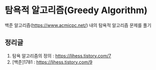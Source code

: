 # 탐욕적 알고리즘(Greedy Algorithm)

백준 알고리즘(https://www.acmicpc.net/) 내의 탐욕적 알고리즘 문제를 풀기

## 정리글
  1. 탐욕 알고리즘의 정의 : https://lihess.tistory.com/7
  2. [백준]1781 : https://lihess.tistory.com/9
